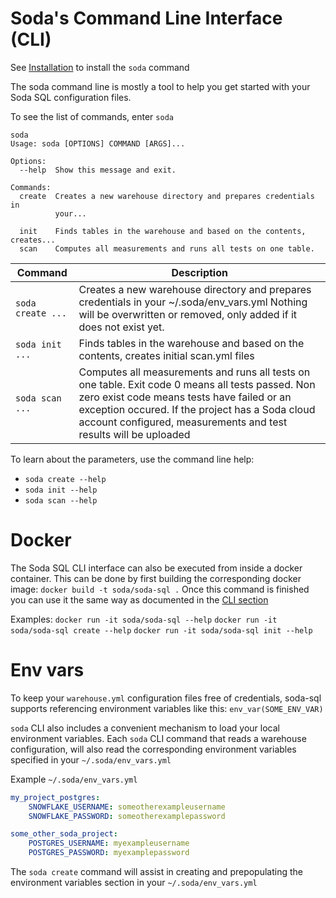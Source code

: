 # Soda's Command Line Interface (CLI)

See [Installation](installation.md) to install the `soda` command

The soda command line is mostly a tool to help you get started with 
your Soda SQL configuration files.
 
To see the list of commands, enter `soda`

```
soda
Usage: soda [OPTIONS] COMMAND [ARGS]...

Options:
  --help  Show this message and exit.

Commands:
  create  Creates a new warehouse directory and prepares credentials in
          your...

  init    Finds tables in the warehouse and based on the contents, creates...
  scan    Computes all measurements and runs all tests on one table.
```
 
| Command | Description |
| ------- | ----------- |
| `soda create ...` | Creates a new warehouse directory and prepares credentials in your ~/.soda/env_vars.yml Nothing will be overwritten or removed, only added if it does not exist yet. |
| `soda init ...` | Finds tables in the warehouse and based on the contents, creates initial scan.yml files |
| `soda scan ...` | Computes all measurements and runs all tests on one table.  Exit code 0 means all tests passed. Non zero exist code means tests have failed or an exception occured. If the project has a Soda cloud account configured, measurements and test results will be uploaded |

To learn about the parameters, use the command line help:
* `soda create --help`
* `soda init --help`
* `soda scan --help`

# Docker 

The Soda SQL CLI interface can also be executed from inside a docker container. This can be done by first building the corresponding docker image: `docker build -t soda/soda-sql .` 
Once this command is finished you can use it the same way as documented in the [CLI section](cli.md#soda39s-command-line-interface-cli)

Examples:
`docker run -it soda/soda-sql --help`
`docker run -it soda/soda-sql create --help`
`docker run -it soda/soda-sql init --help`

# Env vars

To keep your `warehouse.yml` configuration files free of credentials, soda-sql  
supports referencing environment variables like this: `env_var(SOME_ENV_VAR)`

`soda` CLI also includes a convenient mechanism to load your local environment 
variables.  Each `soda` CLI command that reads a warehouse configuration, will 
also read the corresponding environment variables specified in your 
`~/.soda/env_vars.yml`

Example `~/.soda/env_vars.yml`
```yaml
my_project_postgres:
    SNOWFLAKE_USERNAME: someotherexampleusername
    SNOWFLAKE_PASSWORD: someotherexamplepassword

some_other_soda_project:
    POSTGRES_USERNAME: myexampleusername
    POSTGRES_PASSWORD: myexamplepassword
```

The `soda create` command will assist in creating and prepopulating the 
environment variables section in your `~/.soda/env_vars.yml`
